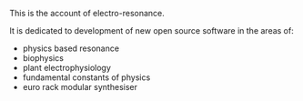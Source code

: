 This is the account of electro-resonance. 

It is dedicated to development of new open source software in the areas of:
* physics based resonance
* biophysics
* plant electrophysiology
* fundamental constants of physics
* euro rack modular synthesiser
